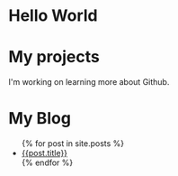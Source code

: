 # Hello World 
# My projects
I'm working on learning more about Github. 
# My Blog
<ul>
  {% for post in site.posts %}
 
  <li>
    <a href="{{ site.baseurl.post.url }}"> {{post.title}}</a>
  </li>
  {% endfor %}
 </ul>
